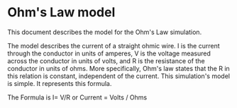 # Ohm's Law model

This document describes the model for the Ohm's Law simulation.<br>

The model describes the current of a straight ohmic wire. I is the current through the conductor in units of amperes, 
V is the voltage measured across the conductor in units of volts, and R is the resistance of the conductor in units of ohms.
More specifically, Ohm's law states that the R in this relation is constant, independent of the current. This simulation's
model is simple. It represents this formula.

The Formula is
I= V/R or
Current = Volts / Ohms